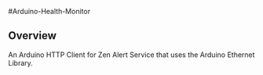 #Arduino-Health-Monitor


## Overview

An Arduino HTTP Client for Zen Alert Service that uses the Arduino Ethernet Library. 

